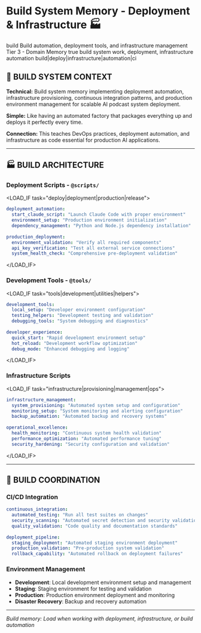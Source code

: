 # Build System Memory - Deployment & Infrastructure 🏭

<document type="build-memory" version="1.0.0" inherits="/CLAUDE.md">
  <metadata>
    <domain>build</domain>
    <scope>Build automation, deployment tools, and infrastructure management</scope>
    <inheritance-level>Tier 3 - Domain Memory</inheritance-level>
    <selective-loading>true</selective-loading>
    <loads-when>build system work, deployment, infrastructure automation</loads-when>
    <triggers>build|deploy|infrastructure|automation|ci</triggers>
  </metadata>
</document>

## 🎯 BUILD SYSTEM CONTEXT

**Technical:** Build system memory implementing deployment automation, infrastructure provisioning, continuous integration patterns, and production environment management for scalable AI podcast system deployment.

**Simple:** Like having an automated factory that packages everything up and deploys it perfectly every time.

**Connection:** This teaches DevOps practices, deployment automation, and infrastructure as code essential for production AI applications.

---

## 🏭 BUILD ARCHITECTURE

### **Deployment Scripts** - `@scripts/`
<LOAD_IF task="deploy|deployment|production|release">
```yaml
deployment_automation:
  start_claude_script: "Launch Claude Code with proper environment"
  environment_setup: "Production environment initialization"
  dependency_management: "Python and Node.js dependency installation"
  
production_deployment:
  environment_validation: "Verify all required components"
  api_key_verification: "Test all external service connections"
  system_health_check: "Comprehensive pre-deployment validation"
```
</LOAD_IF>

### **Development Tools** - `@tools/`
<LOAD_IF task="tools|development|utilities|helpers">
```yaml
development_tools:
  local_setup: "Developer environment configuration"
  testing_helpers: "Development testing and validation"
  debugging_tools: "System debugging and diagnostics"
  
developer_experience:
  quick_start: "Rapid development environment setup"
  hot_reload: "Development workflow optimization"
  debug_mode: "Enhanced debugging and logging"
```
</LOAD_IF>

### **Infrastructure Scripts**
<LOAD_IF task="infrastructure|provisioning|management|ops">
```yaml
infrastructure_management:
  system_provisioning: "Automated system setup and configuration"
  monitoring_setup: "System monitoring and alerting configuration"
  backup_automation: "Automated backup and recovery systems"
  
operational_excellence:
  health_monitoring: "Continuous system health validation"
  performance_optimization: "Automated performance tuning"
  security_hardening: "Security configuration and validation"
```
</LOAD_IF>

---

## 🔧 BUILD COORDINATION

### **CI/CD Integration**
```yaml
continuous_integration:
  automated_testing: "Run all test suites on changes"
  security_scanning: "Automated secret detection and security validation"
  quality_validation: "Code quality and documentation standards"
  
deployment_pipeline:
  staging_deployment: "Automated staging environment deployment"
  production_validation: "Pre-production system validation"
  rollback_capability: "Automated rollback on deployment failures"
```

### **Environment Management**
- **Development**: Local development environment setup and management
- **Staging**: Staging environment for testing and validation
- **Production**: Production environment deployment and monitoring
- **Disaster Recovery**: Backup and recovery automation

---

*Build memory: Load when working with deployment, infrastructure, or build automation*
